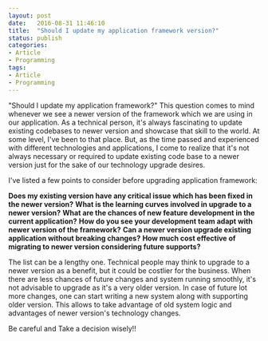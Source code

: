 ```yaml
---
layout: post
date:   2016-08-31 11:46:10
title:  "Should I update my application framework version?"
status: publish
categories:
- Article
- Programming
tags:
- Article
- Programming
---
```


"Should I update my application framework?" This question comes to mind whenever we see a newer version of the framework which we are using in our application. As a technical person, it's always fascinating to update existing codebases to newer version and showcase that skill to the world. At some level, I've been to that place. But, as the time passed and experienced with different technologies and applications, I come to realize that it's not always necessary or required to update existing code base to a newer version just for the sake of our technology upgrade desires.

I've listed a few points to consider before upgrading application framework:

**Does my existing version have any critical issue which has been fixed in the newer version?**
**What is the learning curves involved in upgrade to a newer version?**
**What are the chances of new feature development in the current application?**
**How do you see your development team adapt with newer version of the framework?**
**Can a newer version upgrade existing application without breaking changes?**
**How much cost effective of migrating to newer version considering future supports?**

The list can be a lengthy one. Technical people may think to upgrade to a newer version as a benefit, but it could be costlier for the business. When there are less chances of future changes and system running smoothly, it's not advisable to upgrade as it's a very older version. In case of future lot more changes, one can start writing a new system along with supporting older version. This allows to take advantage of old system logic and advantages of newer version's technology changes.

Be careful and Take a decision wisely!!
